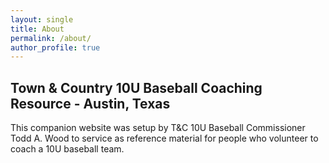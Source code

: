 ```yaml
---
layout: single
title: About
permalink: /about/
author_profile: true
---
```


## Town &amp; Country 10U Baseball Coaching Resource - Austin, Texas

This companion website was setup by T&amp;C 10U Baseball
Commissioner Todd A. Wood to service as reference material for people
who volunteer to coach a 10U baseball team.

